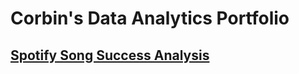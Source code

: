 # Corbin's Data Analytics Portfolio

## [Spotify Song Success Analysis](https://github.com/cgirard33/Data-Analysis-Portfolio/blob/main/Spotify%20Billboard%20Analysis.ipynb)

## 
